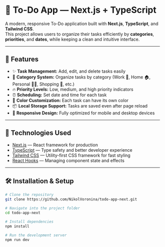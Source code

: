 # 📝 To-Do App — Next.js + TypeScript

A modern, responsive To-Do application built with **Next.js**, **TypeScript**, and **Tailwind CSS**.  
This project allows users to organize their tasks efficiently by **categories**, **priorities**, and **dates**, while keeping a clean and intuitive interface.

---

## 🚀 Features

- ✨ **Task Management:** Add, edit, and delete tasks easily  
- 🎨 **Category System:** Organize tasks by category (Work 💼, Home 🏠, Personal 🧑‍🎤, Shopping 🛒, etc.)  
- 🔥 **Priority Levels:** Low, medium, and high priority indicators  
- ⏰ **Scheduling:** Set date and time for each task  
- 🌈 **Color Customization:** Each task can have its own color  
- 📦 **Local Storage Support:** Tasks are saved even after page reload  
- 📱 **Responsive Design:** Fully optimized for mobile and desktop devices  

---

## 🧠 Technologies Used

- [Next.js](https://nextjs.org/) — React framework for production  
- [TypeScript](https://www.typescriptlang.org/) — Type safety and better developer experience  
- [Tailwind CSS](https://tailwindcss.com/) — Utility-first CSS framework for fast styling  
- [React Hooks](https://react.dev/reference/react) — Managing component state and effects  

---

## 🛠 Installation & Setup

```bash
# Clone the repository
git clone https://github.com/NikolVoronina/todo-app-next.git

# Navigate into the project folder
cd todo-app-next

# Install dependencies
npm install

# Run the development server
npm run dev
